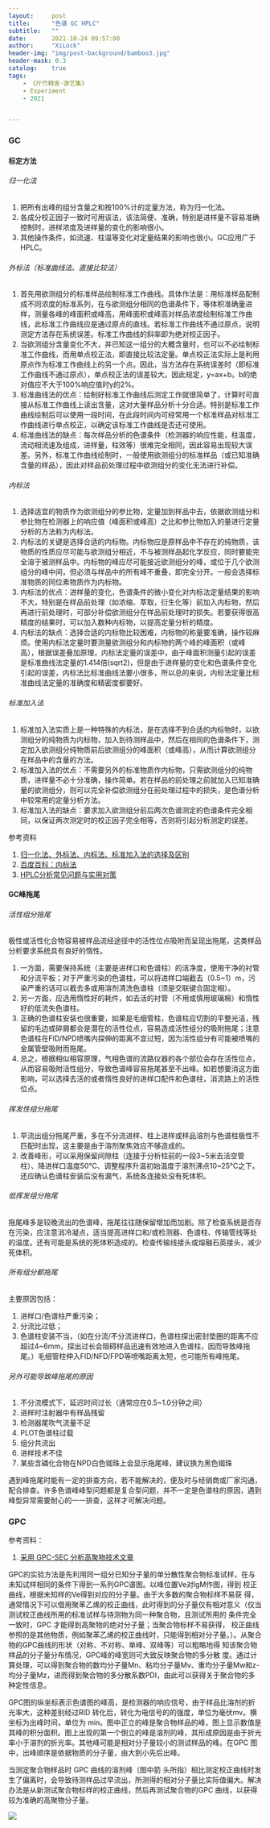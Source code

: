 ```yaml
---
layout:     post
title:      "色谱 GC HPLC"
subtitle:   ""
date:       2021-10-24 09:57:00
author:     "XiLock"
header-img: "img/post-background/bamboo3.jpg"
header-mask: 0.3
catalog:    true
tags:
    - 《斤竹精舍·游艺集》
    - Experiment
    - 2021


---
```


### GC
#### 标定方法
###### 归一化法
1. 把所有出峰的组分含量之和按100%计的定量方法，称为归一化法。
1. 各成分校正因子一致时可用该法，该法简便、准确，特别是进样量不容易准确控制时，进样浓度及进样量的变化的影响很小。
1. 其他操作条件，如流速、柱温等变化对定量结果的影响也很小。GC应用广于HPLC。

###### 外标法（标准曲线法、直接比较法）
1. 首先用欲测组分的标准样品绘制标准工作曲线。具体作法是：用标准样品配制成不同浓度的标准系列，在与欲测组分相同的色谱条件下，等体积准确量进样，测量各峰的峰面积或峰高，用峰面积或峰高对样品浓度绘制标准工作曲线，此标准工作曲线应是通过原点的直线。若标准工作曲线不通过原点，说明测定方法存在系统误差。标准工作曲线的斜率即为绝对校正因子。
1. 当欲测组分含量变化不大，并已知这一组分的大概含量时，也可以不必绘制标准工作曲线，而用单点校正法，即直接比较法定量。单点校正法实际上是利用原点作为标准工作曲线上的另一个点。因此，当方法存在系统误差时（即标准工作曲线不通过原点），单点校正法的误差较大。因此规定，y=ax+b。b的绝对值应不大于100%响应值时y的2%。
1. 标准曲线法的优点：绘制好标准工作曲线后测定工作就很简单了，计算时可直接从标准工作曲线上读出含量，这对大量样品分析十分合适。特别是标准工作曲线绘制后可以使用一段时间，在此段时间内可经常用一个标准样品对标准工作曲线进行单点校正，以确定该标准工作曲线是否还可使用。
1. 标准曲线法的缺点：每次样品分析的色谱条件（检测器的响应性能，柱温度，流动相流速及组成，进样量，柱效等）很难完全相同，因此容易出现较大误差。另外，标准工作曲线绘制时，一般使用欲测组分的标准样品（或已知准确含量的样品），因此对样品前处理过程中欲测组分的变化无法进行补偿。

###### 内标法
1. 选择适宜的物质作为欲测组分的参比物，定量加到样品中去，依据欲测组分和参比物在检测器上的响应值（峰面积或峰高）之比和参比物加入的量进行定量分析的方法称为内标法。
1. 内标法的关键是选择合适的内标物。内标物应是原样品中不存在的纯物质，该物质的性质应尽可能与欲测组分相近，不与被测样品起化学反应，同时要能完全溶于被测样品中。内标物的峰应尽可能接近欲测组分的峰，或位于几个欲测组分的峰中间，但必须与样品中的所有峰不重叠，即完全分开。一般会选择标准物质的同位素物质作为内标物。
1. 内标法的优点：进样量的变化，色谱条件的微小变化对内标法定量结果的影响不大，特别是在样品前处理（如浓缩、萃取，衍生化等）前加入内标物，然后再进行前处理时，可部分补偿欲测组分在样品前处理时的损失。若要获得很高精度的结果时，可以加入数种内标物，以提高定量分析的精度。
1. 内标法的缺点：选择合适的内标物比较困难，内标物的称量要准确，操作较麻烦。使用内标法定量时要测量欲测组分和内标物的两个峰的峰面积（或峰高），根据误差叠加原理，内标法定量的误差中，由于峰面积测量引起的误差是标准曲线法定量的1.414倍(sqrt2)，但是由于进样量的变化和色谱条件变化引起的误差，内标法比标准曲线法要小很多，所以总的来说，内标法定量比标准曲线法定量的准确度和精密度都要好。

###### 标准加入法
1. 标准加入法实质上是一种特殊的内标法，是在选择不到合适的内标物时，以欲测组分的纯物质为内标物，加入到待测样品中，然后在相同的色谱条件下，测定加入欲测组分纯物质前后欲测组分的峰面积（或峰高），从而计算欲测组分在样品中的含量的方法。
1. 标准加入法的优点：不需要另外的标准物质作内标物，只需欲测组分的纯物质，进样量不必十分准确，操作简单。若在样品的前处理之前就加入已知准确量的欲测组分，则可以完全补偿欲测组分在前处理过程中的损失，是色谱分析中较常用的定量分析方法。
1. 标准加入法的缺点：要求加入欲测组分前后两次色谱测定的色谱条件完全相同，以保证两次测定时的校正因子完全相等，否则将引起分析测定的误差。

 参考资料
1. [归一化法、外标法、内标法、标准加入法的选择及区别](http://www.jituotech.com/m/articledetail.asp?id=14)
1. [百度百科：内标法](https://baike.baidu.com/item/%E5%86%85%E6%A0%87%E6%B3%95/2154300)
1. [HPLC分析常见问题与实用对策](http://www.jituotech.com/m/articledetail.asp?id=38)

#### GC峰拖尾
###### 活性组分拖尾
极性或活性化合物容易被样品流经途径中的活性位点吸附而呈现出拖尾，这类样品分析要求系统具有良好的惰性。
1. 一方面，需要保持系统（主要是进样口和色谱柱）的洁净度，使用干净的衬管和分流平板；对于严重污染的色谱柱，可以将进样口端截去（0.5~1）m，污染严重的话可以截去多或用溶剂清洗色谱柱（须是交联键合固定相）。
1. 另一方面，应选用惰性好的耗件，如去活的衬管（不用或慎用玻璃棉）和惰性好的低流失色谱柱。
1. 正确的色谱柱安装也很重要，如果是毛细管柱，色谱柱应切割的平整光洁，残留的毛边或碎屑都会是潜在的活性位点，容易造成活性组分的吸附拖尾；注意色谱柱在FID/NPD喷嘴内探伸的距离不宜过短，因为活性组分有可能被喷嘴的金属管壁吸附而拖尾。
1. 总之，根据相似相容原理，气相色谱的流路仪器的各个部位会存在活性位点，从而容易吸附活性组分，导致色谱峰容易拖尾甚至不出峰。如若想要消这方面影响，可以选择去活的或者惰性良好的进样口配件和色谱柱，消流路上的活性位点。
###### 挥发性组分拖尾
1. 早流出组分拖尾严重，多在不分流进样、柱上进样或样品溶剂与色谱柱极性不匹配时出现，这主要是由于溶剂聚焦效应不够造成的。
1. 改善峰形，可以采用保留间隙柱（连接于分析柱前的一段3~5米去活空管柱）、降进样口温度50°C、调整程序升温初始温度于溶剂沸点10~25°C之下。还应确认色谱柱安装后没有漏气，系统各连接处没有死体积。
###### 低挥发组分拖尾
拖尾峰多是较晚流出的色谱峰，拖尾往往随保留增加而加剧。除了检查系统是否存在污染，应注意消冷凝点，适当提高进样口和/或检测器、色谱柱、传输管线等处的温度。还有可能是系统的死体积造成的。检查传输线接头或熔融石英接头，减少死体积。
###### 所有组分都拖尾
主要原因包括：
1. 进样口/色谱柱严重污染；
1. 分流比过低；
1. 色谱柱安装不当，（如在分流/不分流进样口，色谱柱探出密封垫圈的距离不应超过4~6mm，探出过长会阻碍样品迅速有效地进入色谱柱，因而导致峰拖尾。）毛细管柱伸入FID/NFD/FPD等喷嘴距离太短，也可能所有峰拖尾。
###### 另外可能导致峰拖尾的原因
1. 不分流模式下，延迟时间过长（通常应在0.5~1.0分钟之间）
1. 进样时注射器中有样品残留
1. 检测器尾吹气流量不足
1. PLOT色谱柱过载
1. 组分共流出
1. 进样技术不佳
1. 某些含磷化合物在NPD白色铷珠上会显示拖尾峰，建议换为黑色铷珠

遇到峰拖尾时能有一定的排查方向，若不能解决的，便及时与经销商或厂家沟通，配合排查。许多色谱峰峰型问题都是复合型问题，并不一定是色谱柱的原因，遇到峰型异常需要耐心的一一排查，这样才可解决问题。

### GPC
参考资料：
1. [采用 GPC-SEC 分析高聚物技术文章](https://github.com/molakirlee/Blog_Attachment_A/blob/main/gpc/agilent_GPC_polymerTech.pdf)


GPC的实验方法是先利用同一组分已知分子量的单分散性聚合物标准试样，在与未知试样相同的条件下得到一系列GPC谱图。以峰位置Ve对lgM作图，得到 校正曲线，根据未知样的Ve得到对应的分子量。由于大多数的聚合物标样不易获 得，通常情况下可以借用聚苯乙烯的校正曲线，此时得到的分子量仅有相对意义（仅当测试校正曲线所用的标准试样与待测物为同一种聚合物，且测试所用的 条件完全一致时，GPC 才能得到高聚物的绝对分子量；当聚合物标样不易获得， 校正曲线参照的是其他物质，例如聚苯乙烯的校正曲线时，只能得到相对分子量。）。从聚合物的GPC曲线的形状（对称、不对称、单峰、双峰等）可以粗略地得 知该聚合物样品的分子量分布情况，GPC峰的峰宽则可大致反映聚合物的多分散 度。通过计算处理，可以得到聚合物的数均分子量Mn、粘均分子量Mv、重均分子量Mw和z-均分子量Mz，进而得到聚合物的多分散系数PDI，由此可以获得关于聚合物的多种定性信息。

GPC图的纵坐标表示色谱图的峰高，是检测器的响应信号，由于样品比溶剂的折光率大，这种差别经过RID 转化后，转化为电信号的的强度，单位为毫伏mv。横坐标为出峰时间，单位为 min。图中正立的峰是聚合物样品的峰，图上显示数值是其峰的积分面积。图上出现的第一个倒立的峰是溶剂的峰，其形成原因是由于折光率小于溶剂的折光率。其他峰可能是相对分子量较小的测试样品的峰。在GPC 图中，出峰顺序是依据物质的分子量，由大到小先后出峰。

当测定聚合物样品时 GPC 曲线的溶剂峰（图中箭 头所指）相比测定校正曲线时发生了偏离时，会导致待测样品过早流出，所测得的相对分子量比实际值偏大。解决办法是从新测试聚合物标样的校正曲线，然后再测试聚合物的GPC 曲线，以获得较为准确的高聚物分子量。


![](/img/wc-tail.GIF)
